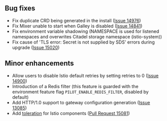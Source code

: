 ## Bug fixes

- Fix duplicate CRD being generated in the install ([Issue 14976](https://github.com/istio/istio/issues/14976))
- Fix Mixer unable to start when Galley is disabled ([Issue 14841](https://github.com/istio/istio/issues/14841))
- Fix environment variable shadowing (NAMESPACE is used for listened namespaces and overwrites Citadel storage namespace (istio-system))
- Fix cause of 'TLS error: Secret is not supplied by SDS' errors during upgrade ([Issue 15020](https://github.com/istio/istio/issues/15020))

## Minor enhancements

- Allow users to disable Istio default retries by setting retries to 0 ([Issue 14900](https://github.com/istio/istio/issues/14900))
- Introduction of a Redis filter (this feature is guarded with the environment feature flag `PILOT_ENABLE_REDIS_FILTER`, disabled by default)
- Add HTTP/1.0 support to gateway configuration generation ([Issue 13085](https://github.com/istio/istio/issues/13085))
- Add [toleration](https://kubernetes.io/docs/concepts/configuration/taint-and-toleration/) for Istio components ([Pull Request 15081](https://github.com/istio/istio/pull/15081))
